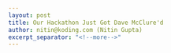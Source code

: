 ```yaml
---
layout: post
title: Our Hackathon Just Got Dave McClure'd
author: nitin@koding.com (Nitin Gupta)
excerpt_separator: "<!--more-->"
---
```


